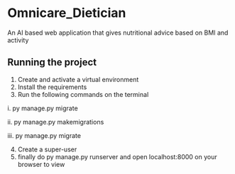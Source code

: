 # Omnicare_Dietician
An AI based web application that gives nutritional advice based on BMI and activity 

## Running the project
1. Create and activate a virtual environment 
2. Install the requirements 
3. Run the following commands on the terminal

  i. py manage.py migrate
  
  ii. py manage.py makemigrations
  
  iii. py manage.py migrate
  
4. Create a super-user 
5. finally do py manage.py runserver and open localhost:8000 on your browser to view  

